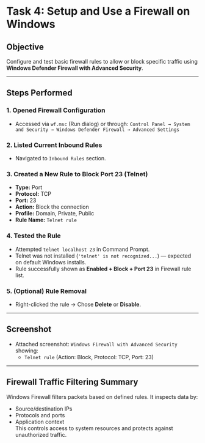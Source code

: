 #  Task 4: Setup and Use a Firewall on Windows

##  Objective
Configure and test basic firewall rules to allow or block specific traffic using **Windows Defender Firewall with Advanced Security**.

---

##  Steps Performed

### 1. Opened Firewall Configuration
- Accessed via `wf.msc` (Run dialog) or through:
  `Control Panel → System and Security → Windows Defender Firewall → Advanced Settings`

### 2. Listed Current Inbound Rules
- Navigated to `Inbound Rules` section.

### 3. Created a New Rule to Block Port 23 (Telnet)
- **Type:** Port  
- **Protocol:** TCP  
- **Port:** 23  
- **Action:** Block the connection  
- **Profile:** Domain, Private, Public  
- **Rule Name:** `Telnet rule`

### 4. Tested the Rule
- Attempted `telnet localhost 23` in Command Prompt.
- Telnet was not installed (`'telnet' is not recognized...`) — expected on default Windows installs.
- Rule successfully shown as **Enabled + Block + Port 23** in Firewall rule list.

### 5. (Optional) Rule Removal
- Right-clicked the rule → Chose **Delete** or **Disable**.

---

##  Screenshot
- Attached screenshot: `Windows Firewall with Advanced Security` showing:
  - `Telnet rule` (Action: Block, Protocol: TCP, Port: 23)

---

##  Firewall Traffic Filtering Summary
Windows Firewall filters packets based on defined rules. It inspects data by:
- Source/destination IPs
- Protocols and ports
- Application context  
This controls access to system resources and protects against unauthorized traffic.
